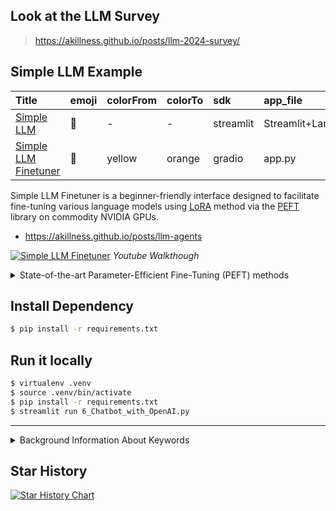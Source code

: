 

## Look at the LLM Survey
> <https://akillness.github.io/posts/llm-2024-survey/>

## Simple LLM Example


| Title | emoji | colorFrom | colorTo | sdk | app_file | pinned |
| :--- | :--- | :---| :--- | :--- | :--- | :--- |
| [Simple LLM](https://github.com/streamlit/llm-examples) | 🎈 | - | - | streamlit | Streamlit+Langchain/6_Chatbot_with_OpenAI.py | false |
| [Simple LLM Finetuner](https://github.com/lxe/simple-llm-finetuner?tab=readme-ov-file) | 🦙 | yellow | orange | gradio | app.py | false |


Simple LLM Finetuner is a beginner-friendly interface designed to facilitate fine-tuning various language models using [LoRA](https://arxiv.org/abs/2106.09685) method via the [PEFT](https://github.com/huggingface/peft) library on commodity NVIDIA GPUs.  
  + <https://akillness.github.io/posts/llm-agents>

[![Simple LLM Finetuner](https://img.youtube.com/vi/yM1wanDkNz8/0.jpg)](https://youtu.be/yM1wanDkNz8)
*Youtube Walkthough*

<details markdown="1">
<summary> State-of-the-art Parameter-Efficient Fine-Tuning (PEFT) methods </summary>

대규모 사전 학습 모델의 미세 조정은 그 규모 때문에 종종 비용이 많이 듭니다. 파라미터 효율적 미세 조정(PEFT) 방법은 모델의 모든 파라미터 대신 소수의(추가) 모델 파라미터만 미세 조정함으로써 대규모 사전 학습 모델을 다양한 다운스트림 응용 프로그램에 효율적으로 적응시킬 수 있습니다. 이는 컴퓨팅 및 저장 비용을 크게 감소시킵니다. 최근 최첨단 PEFT 기술은 완전히 미세 조정된 모델과 비슷한 성능을 달성합니다.

PEFT는 모델 훈련과 추론을 쉽게 하기 위해 Transformers와 통합되었으며, Diffusers를 통해 다양한 어댑터를 편리하게 관리할 수 있습니다. 또한, Accelerate를 통해 매우 큰 모델의 분산 훈련과 추론이 가능합니다.

> 팁
- PEFT 라이브러리에 구현된 PEFT 방법에 대해 읽고, 이러한 방법을 다양한 다운스트림 작업에 적용하는 방법을 보여주는 노트북을 확인하려면 PEFT 조직 페이지를 방문하세요. 조직 페이지에서 "Watch repos" 버튼을 클릭하여 새로 구현된 방법과 노트북에 대한 알림을 받을 수 있습니다!
- 지원되는 PEFT 방법 목록은 PEFT 어댑터 API 참조 섹션을 확인하고, 이러한 방법이 어떻게 작동하는지 배우기 위해 어댑터, 소프트 프롬프트 및 IA3 개념 가이드를 읽어보세요.


</details>

## Install Dependency
~~~sh
$ pip install -r requirements.txt
~~~

## Run it locally
~~~sh
$ virtualenv .venv
$ source .venv/bin/activate
$ pip install -r requirements.txt
$ streamlit run 6_Chatbot_with_OpenAI.py
~~~

* * *


<details markdown="1">
<summary> Background Information About Keywords </summary>

## Keywords (용어설명)

1. [**Anthropic**](https://namu.wiki/w/Anthropic)
   - 개요 :  [미국](https://namu.wiki/w/%EB%AF%B8%EA%B5%AD)의 [인공지능](https://namu.wiki/w/%EC%9D%B8%EA%B3%B5%EC%A7%80%EB%8A%A5) [스타트업](https://namu.wiki/w/%EC%8A%A4%ED%83%80%ED%8A%B8%EC%97%85)이다. 창업자 전원이 [OpenAI](https://namu.wiki/w/OpenAI) 출신의 인물이며, [생성형 인공지능](https://namu.wiki/w/%EC%83%9D%EC%84%B1%ED%98%95%20%EC%9D%B8%EA%B3%B5%EC%A7%80%EB%8A%A5) 업체 중에서는 OpenAI에 이어서 규모가 가장 큰 기업
   - 제품 :
     -  Claude.ai : [Haiku](https://namu.wiki/w/%ED%95%98%EC%9D%B4%EC%BF%A0), [Sonnet](https://namu.wiki/w/%EC%86%8C%EB%84%A4%ED%8A%B8), [Opus](https://namu.wiki/w/%EC%98%A4%ED%91%B8%EC%8A%A4#s-1)
   - - 기타 : Python package 에 출시
2. **Langchain**
   - 개요 : [**대규모 언어 모델을 활용한 혁신적인 프레임워크**](https://wikidocs.net/231151)
     - 대규모 언어 모델(LLM)을 활용하여 애플리케이션과 파이프라인을 신속하게 구축할 수 있는 플랫폼의 필요성을 느껴, 이러한 비전을 가지고 개발자들이 챗봇, 질의응답 시스템, 자동 요약 등 다양한 LLM 애플리케이션을 쉽게 개발할 수 있도록 지원하는 프레임워크.
     - 2023년 4월, 랭체인은 법인으로 전환하고 세쿼이아캐피털 등 벤처캐피탈의 투자를 받으며 빠르게 성장 중
   - 기타 : Python package 사용가능
</details>

## Star History

[![Star History Chart](https://api.star-history.com/svg?repos=akillness/LLM_Course)](https://github.com/#akillness/LLM_Course)
